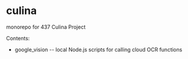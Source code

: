 # culina
monorepo for 437 Culina Project

Contents:
- google_vision -- local Node.js scripts for calling cloud OCR functions
